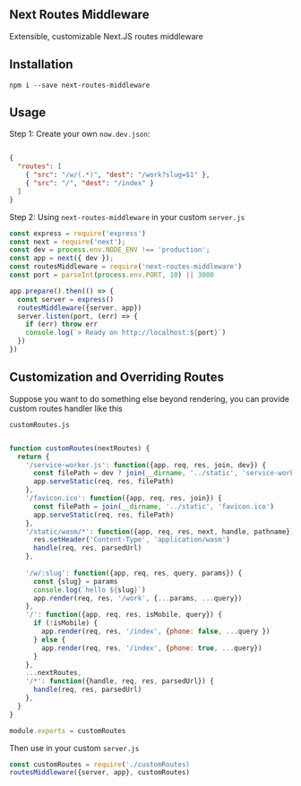 ## Next Routes Middleware

Extensible, customizable Next.JS routes middleware

## Installation

```
npm i --save next-routes-middleware
```

## Usage

Step 1: Create your own `now.dev.json`:

```json

{
  "routes": [
    { "src": "/w/(.*)", "dest": "/work?slug=$1" },
    { "src": "/", "dest": "/index" }
  ]
}

```

Step 2: Using `next-routes-middleware` in your custom `server.js`

```js
const express = require('express')
const next = require('next');
const dev = process.env.NODE_ENV !== 'production';
const app = next({ dev });
const routesMiddleware = require('next-routes-middleware')
const port = parseInt(process.env.PORT, 10) || 3000

app.prepare().then(() => {
  const server = express()
  routesMiddleware({server, app})
  server.listen(port, (err) => {
    if (err) throw err
    console.log(`> Ready on http://localhost:${port}`)
  })
})

```

## Customization and Overriding Routes

Suppose you want to do something else beyond rendering, you can provide custom routes handler like this

`customRoutes.js`
```js

function customRoutes(nextRoutes) {
  return {
    '/service-worker.js': function({app, req, res, join, dev}) {
      const filePath = dev ? join(__dirname, '../static', 'service-worker.dev.js'): join(__dirname, '../static', 'service-worker.js')
      app.serveStatic(req, res, filePath)
    },
    '/favicon.ico': function({app, req, res, join}) {
      const filePath = join(__dirname, '../static', 'favicon.ico')
      app.serveStatic(req, res, filePath)
    },
    '/static/wasm/*': function({app, req, res, next, handle, pathname}) {
      res.setHeader('Content-Type', 'application/wasm')
      handle(req, res, parsedUrl)
    },
    
    '/w/:slug': function({app, req, res, query, params}) {
      const {slug} = params
      console.log(`hello ${slug}`)
      app.render(req, res, '/work', {...params, ...query})
    },    
    '/': function({app, req, res, isMobile, query}) {
      if (!isMobile) {
        app.render(req, res, '/index', {phone: false, ...query })
      } else {
        app.render(req, res, '/index', {phone: true, ...query})
      }
    },    
    ...nextRoutes,
    '/*': function({handle, req, res, parsedUrl}) {
      handle(req, res, parsedUrl)
    },
  }
}

module.exports = customRoutes
```

Then use in your custom `server.js`

```js
const customRoutes = require('./customRoutes)
routesMiddleware({server, app}, customRoutes)
```
